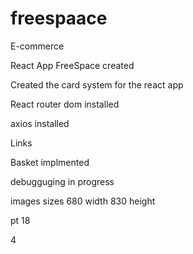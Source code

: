 # freespaace
E-commerce

React App FreeSpace created 

Created the card system for the react app

React router dom installed

axios installed

Links

Basket implmented 

debugguging in progress



images sizes 680 width   830 height

pt 18

4